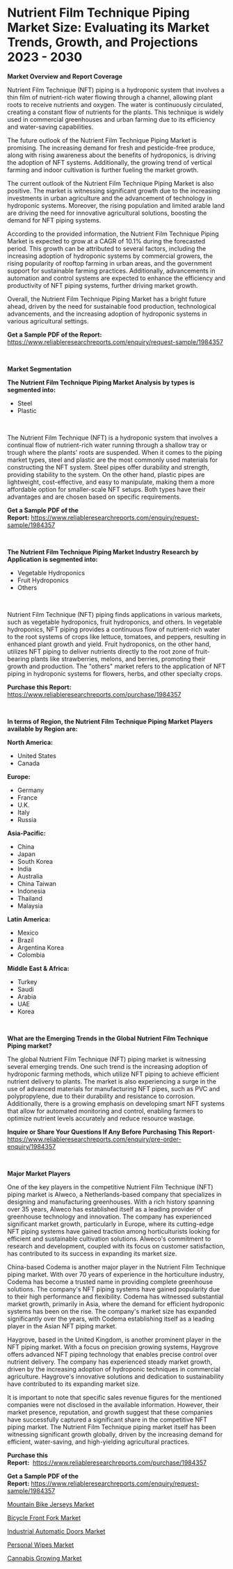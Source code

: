 <p><h1>Nutrient Film Technique Piping Market Size: Evaluating its Market Trends, Growth, and Projections 2023 - 2030</h1></p><p><strong>Market Overview and Report Coverage</strong></p>
<p><p>Nutrient Film Technique (NFT) piping is a hydroponic system that involves a thin film of nutrient-rich water flowing through a channel, allowing plant roots to receive nutrients and oxygen. The water is continuously circulated, creating a constant flow of nutrients for the plants. This technique is widely used in commercial greenhouses and urban farming due to its efficiency and water-saving capabilities.</p><p>The future outlook of the Nutrient Film Technique Piping Market is promising. The increasing demand for fresh and pesticide-free produce, along with rising awareness about the benefits of hydroponics, is driving the adoption of NFT systems. Additionally, the growing trend of vertical farming and indoor cultivation is further fueling the market growth.</p><p>The current outlook of the Nutrient Film Technique Piping Market is also positive. The market is witnessing significant growth due to the increasing investments in urban agriculture and the advancement of technology in hydroponic systems. Moreover, the rising population and limited arable land are driving the need for innovative agricultural solutions, boosting the demand for NFT piping systems.</p><p>According to the provided information, the Nutrient Film Technique Piping Market is expected to grow at a CAGR of 10.1% during the forecasted period. This growth can be attributed to several factors, including the increasing adoption of hydroponic systems by commercial growers, the rising popularity of rooftop farming in urban areas, and the government support for sustainable farming practices. Additionally, advancements in automation and control systems are expected to enhance the efficiency and productivity of NFT piping systems, further driving market growth.</p><p>Overall, the Nutrient Film Technique Piping Market has a bright future ahead, driven by the need for sustainable food production, technological advancements, and the increasing adoption of hydroponic systems in various agricultural settings.</p></p>
<p><strong>Get a Sample PDF of the Report:</strong> <a href="https://www.reliableresearchreports.com/enquiry/request-sample/1984357">https://www.reliableresearchreports.com/enquiry/request-sample/1984357</a></p>
<p>&nbsp;</p>
<p><strong>Market Segmentation</strong></p>
<p><strong>The Nutrient Film Technique Piping Market Analysis by types is segmented into:</strong></p>
<p><ul><li>Steel</li><li>Plastic</li></ul></p>
<p>&nbsp;</p>
<p><p>The Nutrient Film Technique (NFT) is a hydroponic system that involves a continual flow of nutrient-rich water running through a shallow tray or trough where the plants' roots are suspended. When it comes to the piping market types, steel and plastic are the most commonly used materials for constructing the NFT system. Steel pipes offer durability and strength, providing stability to the system. On the other hand, plastic pipes are lightweight, cost-effective, and easy to manipulate, making them a more affordable option for smaller-scale NFT setups. Both types have their advantages and are chosen based on specific requirements.</p></p>
<p><strong>Get a Sample PDF of the Report:</strong>&nbsp;<a href="https://www.reliableresearchreports.com/enquiry/request-sample/1984357">https://www.reliableresearchreports.com/enquiry/request-sample/1984357</a></p>
<p>&nbsp;</p>
<p><strong>The Nutrient Film Technique Piping Market Industry Research by Application is segmented into:</strong></p>
<p><ul><li>Vegetable Hydroponics</li><li>Fruit Hydroponics</li><li>Others</li></ul></p>
<p>&nbsp;</p>
<p><p>Nutrient Film Technique (NFT) piping finds applications in various markets, such as vegetable hydroponics, fruit hydroponics, and others. In vegetable hydroponics, NFT piping provides a continuous flow of nutrient-rich water to the root systems of crops like lettuce, tomatoes, and peppers, resulting in enhanced plant growth and yield. Fruit hydroponics, on the other hand, utilizes NFT piping to deliver nutrients directly to the root zone of fruit-bearing plants like strawberries, melons, and berries, promoting their growth and production. The "others" market refers to the application of NFT piping in hydroponic systems for flowers, herbs, and other specialty crops.</p></p>
<p><strong>Purchase this Report:</strong>&nbsp; <a href="https://www.reliableresearchreports.com/purchase/1984357">https://www.reliableresearchreports.com/purchase/1984357</a></p>
<p>&nbsp;</p>
<p><strong>In terms of Region, the Nutrient Film Technique Piping Market Players available by Region are:</strong></p>
<p>
    <p> <strong> North America: </strong>
        <ul>
            <li>United States</li>
            <li>Canada</li>
        </ul>
        </p> 
    <p> <strong> Europe: </strong>
        <ul>
            <li>Germany</li>
            <li>France</li>
            <li>U.K.</li>
            <li>Italy</li>
            <li>Russia</li>
        </ul>
        </p> 
    <p> <strong> Asia-Pacific: </strong>
        <ul>
            <li>China</li>
            <li>Japan</li>
            <li>South Korea</li>
            <li>India</li>
            <li>Australia</li>
            <li>China Taiwan</li>
            <li>Indonesia</li>
            <li>Thailand</li>
            <li>Malaysia</li>
        </ul>
        </p> 
    <p> <strong> Latin America: </strong>
        <ul>
            <li>Mexico</li>
            <li>Brazil</li>
            <li>Argentina Korea</li>
            <li>Colombia</li>
        </ul>
        </p> 
    <p> <strong> Middle East & Africa: </strong>
        <ul>
            <li>Turkey</li>
            <li>Saudi</li>
            <li>Arabia</li>
            <li>UAE</li>
            <li>Korea</li>
        </ul>
    </p>
    </p>
<p>&nbsp;</p>
<p><strong>What are the Emerging Trends in the Global Nutrient Film Technique Piping market?</strong></p>
<p><p>The global Nutrient Film Technique (NFT) piping market is witnessing several emerging trends. One such trend is the increasing adoption of hydroponic farming methods, which utilize NFT piping to achieve efficient nutrient delivery to plants. The market is also experiencing a surge in the use of advanced materials for manufacturing NFT pipes, such as PVC and polypropylene, due to their durability and resistance to corrosion. Additionally, there is a growing emphasis on developing smart NFT systems that allow for automated monitoring and control, enabling farmers to optimize nutrient levels accurately and reduce resource wastage.</p></p>
<p><strong>Inquire or Share Your Questions If Any Before Purchasing This Report</strong>- <a href="https://www.reliableresearchreports.com/enquiry/pre-order-enquiry/1984357">https://www.reliableresearchreports.com/enquiry/pre-order-enquiry/1984357</a></p>
<p>&nbsp;</p>
<p><strong>Major Market Players</strong></p>
<p><p>One of the key players in the competitive Nutrient Film Technique (NFT) piping market is Alweco, a Netherlands-based company that specializes in designing and manufacturing greenhouses. With a rich history spanning over 35 years, Alweco has established itself as a leading provider of greenhouse technology and innovation. The company has experienced significant market growth, particularly in Europe, where its cutting-edge NFT piping systems have gained traction among horticulturists looking for efficient and sustainable cultivation solutions. Alweco's commitment to research and development, coupled with its focus on customer satisfaction, has contributed to its success in expanding its market size.</p><p>China-based Codema is another major player in the Nutrient Film Technique piping market. With over 70 years of experience in the horticulture industry, Codema has become a trusted name in providing complete greenhouse solutions. The company's NFT piping systems have gained popularity due to their high performance and flexibility. Codema has witnessed substantial market growth, primarily in Asia, where the demand for efficient hydroponic systems has been on the rise. The company's market size has expanded significantly over the years, with Codema establishing itself as a leading player in the Asian NFT piping market.</p><p>Haygrove, based in the United Kingdom, is another prominent player in the NFT piping market. With a focus on precision growing systems, Haygrove offers advanced NFT piping technology that enables precise control over nutrient delivery. The company has experienced steady market growth, driven by the increasing adoption of hydroponic techniques in commercial agriculture. Haygrove's innovative solutions and dedication to sustainability have contributed to its expanding market size.</p><p>It is important to note that specific sales revenue figures for the mentioned companies were not disclosed in the available information. However, their market presence, reputation, and growth suggest that these companies have successfully captured a significant share in the competitive NFT piping market. The Nutrient Film Technique piping market itself has been witnessing significant growth globally, driven by the increasing demand for efficient, water-saving, and high-yielding agricultural practices.</p></p>
<p><strong>Purchase this Report:</strong>&nbsp;&nbsp;<a href="https://www.reliableresearchreports.com/purchase/1984357">https://www.reliableresearchreports.com/purchase/1984357</a></p>
<p></p>
<p><strong>Get a Sample PDF of the Report:</strong>&nbsp;<a href="https://www.reliableresearchreports.com/enquiry/request-sample/1984357">https://www.reliableresearchreports.com/enquiry/request-sample/1984357</a></p>
<p><p><a href="https://medium.com/@marieriley2012/mountain-bike-jerseys-market-comprehensive-assessment-by-type-application-and-geography-bb5eb18b9383">Mountain Bike Jerseys Market</a></p><p><a href="https://medium.com/@brendajames1938/bicycle-front-fork-market-size-market-outlook-and-market-forecast-2023-to-2030-c82b87e2b03b">Bicycle Front Fork Market</a></p><p><a href="https://medium.com/@juliecastro06/industrial-automatic-doors-market-size-and-market-trends-complete-industry-overview-2023-to-2030-2b35b0b1a1f5">Industrial Automatic Doors Market</a></p><p><a href="https://medium.com/@loriwatson1948/personal-wipes-nbsp-market-focuses-on-market-share-size-and-projected-forecast-till-2030-efbfdd9cf99c">Personal Wipes Market</a></p><p><a href="https://github.com/RoccoManning/Market-Research-Report-List-2/blob/main/cannabis-growing-market.md">Cannabis Growing Market</a></p></p>